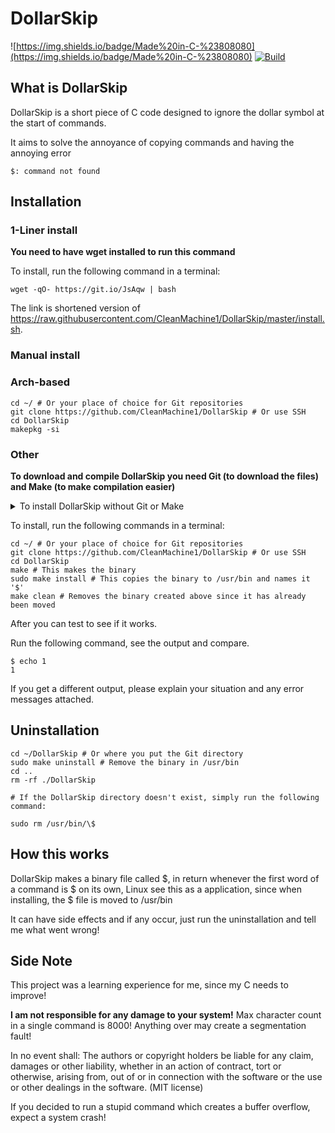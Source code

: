 # DollarSkip
![https://img.shields.io/badge/Made%20in-C-%23808080](https://img.shields.io/badge/Made%20in-C-%23808080)
[![Build](https://github.com/CleanMachine1/DollarSkip/actions/workflows/build.yml/badge.svg)](https://github.com/CleanMachine1/DollarSkip/actions/workflows/build.yml)
## What is DollarSkip

DollarSkip is a short piece of C code designed to ignore the dollar symbol at the start of commands.

It aims to solve the annoyance of copying commands and having the annoying error

`$: command not found`

## Installation

### 1-Liner install

__You need to have **wget** installed to run this command__

To install, run the following command in a terminal:

```
wget -qO- https://git.io/JsAqw | bash
```

The link is shortened version of https://raw.githubusercontent.com/CleanMachine1/DollarSkip/master/install.sh.

### Manual install

### Arch-based

```shell
cd ~/ # Or your place of choice for Git repositories
git clone https://github.com/CleanMachine1/DollarSkip # Or use SSH
cd DollarSkip
makepkg -si
```

### Other

__To download and compile DollarSkip you need **Git** (to download the files) and **Make** (to make compilation easier)__

<details>
<summary>To install DollarSkip without Git or Make</summary>

If you don't want to use Git and Make, you can download the zip from [here](https://github.com/CleanMachine1/DollarSkip/archive/refs/heads/master.zip) or you can download the most stable version [here](https://github.com/CleanMachine1/DollarSkip/archive/refs/tags/1.0.zip) and compile `dollarskip.c` with `gcc dollarskip.c -o temp` then move `temp` to `/usr/bin/$` with `sudo mv temp /usr/bin/\$`.

</details>

To install, run the following commands in a terminal:

```shell
cd ~/ # Or your place of choice for Git repositories
git clone https://github.com/CleanMachine1/DollarSkip # Or use SSH
cd DollarSkip 
make # This makes the binary
sudo make install # This copies the binary to /usr/bin and names it '$'
make clean # Removes the binary created above since it has already been moved
```

After you can test to see if it works.

Run the following command, see the output and compare.

```shell
$ echo 1
1
```

If you get a different output, please explain your situation and any error messages attached.

## Uninstallation

```shell
cd ~/DollarSkip # Or where you put the Git directory
sudo make uninstall # Remove the binary in /usr/bin
cd .. 
rm -rf ./DollarSkip

# If the DollarSkip directory doesn't exist, simply run the following command:

sudo rm /usr/bin/\$
```

## How this works

DollarSkip makes a binary file called $, in return whenever the first word of a command is $ on its own, Linux see this as a application, since when installing, the $ file is moved to /usr/bin

It can have side effects and if any occur, just run the uninstallation and tell me what went wrong!

## Side Note

This project was a learning experience for me, since my C needs to improve!

__I am not responsible for any damage to your system!__
Max character count in a single command is 8000!
Anything over may create a segmentation fault!

In no event shall:
The authors or copyright holders be liable for any claim, damages or other
liability, whether in an action of contract, tort or otherwise, arising from,
out of or in connection with the software or the use or other dealings in the
software. (MIT license)

If you decided to run a stupid command which creates a buffer overflow, expect a system crash!
